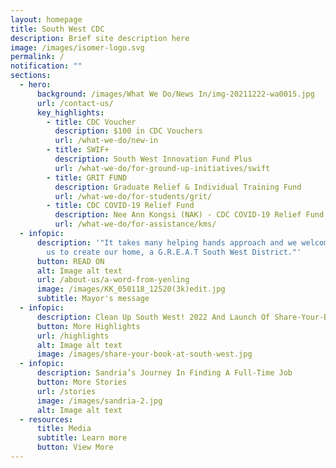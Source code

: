 ```yaml
---
layout: homepage
title: South West CDC
description: Brief site description here
image: /images/isomer-logo.svg
permalink: /
notification: ""
sections:
  - hero:
      background: /images/What We Do/News In/img-20211222-wa0015.jpg
      url: /contact-us/
      key_highlights:
        - title: CDC Voucher
          description: $100 in CDC Vouchers
          url: /what-we-do/new-in
        - title: SWIF+
          description: South West Innovation Fund Plus
          url: /what-we-do/for-ground-up-initiatives/swift
        - title: GRIT FUND
          description: Graduate Relief & Individual Training Fund
          url: /what-we-do/for-students/grit/
        - title: CDC COVID-19 Relief Fund
          description: Nee Ann Kongsi (NAK) - CDC COVID-19 Relief Fund
          url: /what-we-do/for-assistance/kms/
  - infopic:
      description: '"It takes many helping hands approach and we welcome you to join
        us to create our home, a G.R.E.A.T South West District."'
      button: READ ON
      alt: Image alt text
      url: /about-us/a-word-from-yenling
      image: /images/KK_050118_12520(3k)edit.jpg
      subtitle: Mayor's message
  - infopic:
      description: Clean Up South West! 2022 And Launch Of Share-Your-Book @ South West
      button: More Highlights
      url: /highlights
      alt: Image alt text
      image: /images/share-your-book-at-south-west.jpg
  - infopic:
      description: Sandria’s Journey In Finding A Full-Time Job
      button: More Stories
      url: /stories
      image: /images/sandria-2.jpg
      alt: Image alt text
  - resources:
      title: Media
      subtitle: Learn more
      button: View More
---
```

